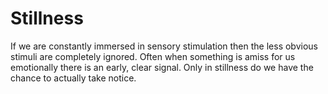 # Stillness

If we are constantly immersed in sensory stimulation then the less obvious stimuli are completely ignored. Often when something is amiss for us emotionally there is an early, clear signal. Only in stillness do we have the chance to actually take notice.

